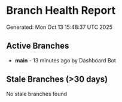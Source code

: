 # Branch Health Report
Generated: Mon Oct 13 15:48:37 UTC 2025

## Active Branches
- **main** - 13 minutes ago by Dashboard Bot

## Stale Branches (>30 days)
No stale branches found
